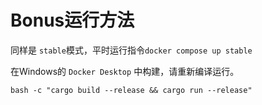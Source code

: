 # Bonus运行方法

同样是 `stable`模式，平时运行指令`docker compose up stable`

在Windows的 `Docker Desktop` 中构建，请重新编译运行。

```
bash -c "cargo build --release && cargo run --release"
```

